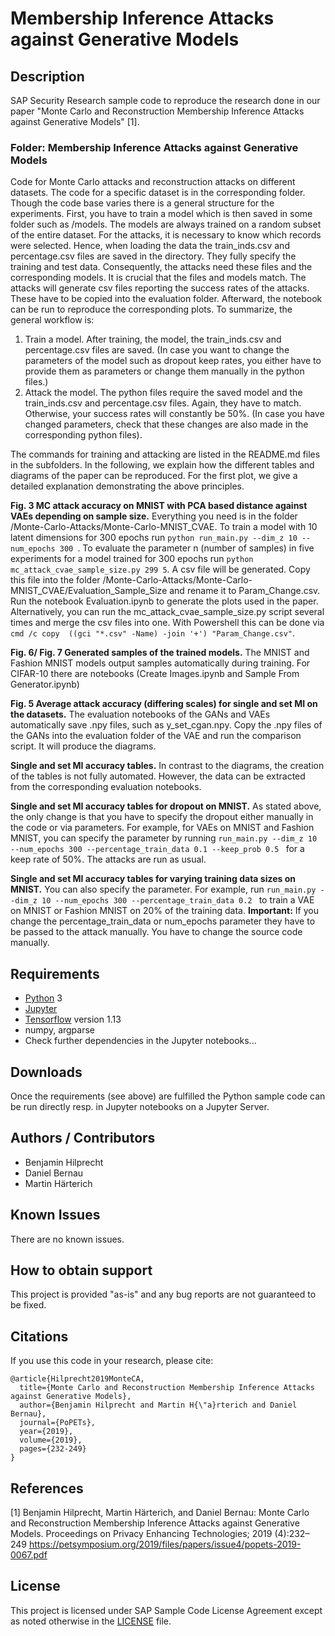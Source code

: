 # Membership Inference Attacks against Generative Models

## Description
SAP Security Research sample code to reproduce the research done in our paper "Monte Carlo and Reconstruction Membership Inference Attacks against Generative Models" [1].

### Folder: Membership Inference Attacks against Generative Models
Code for Monte Carlo attacks and reconstruction attacks on different datasets. The code for a specific dataset is in the corresponding folder. Though the code base varies there is a general structure for the experiments. First, you have to train a model which is then saved in some folder such as /models. The models are always trained on a random subset of the entire dataset. For the attacks, it is necessary to know which records were selected. Hence, when loading the data the train_inds.csv and percentage.csv files are saved in the directory. They fully specify the training and test data. Consequently, the attacks need these files and the corresponding models. It is crucial that the files and models match. The attacks will generate csv files reporting the success rates of the attacks. These have to be copied into the evaluation folder. Afterward, the notebook can be run to reproduce the corresponding plots. To summarize, the general workflow is:

1. Train a model. After training, the model, the train_inds.csv and percentage.csv files are saved. (In case you want to change the parameters of the model such as dropout keep rates, you either have to provide them as parameters or change them manually in the python files.)
2. Attack the model. The python files require the saved model and the train_inds.csv and percentage.csv files. Again, they have to match. Otherwise, your success rates will constantly be 50%. (In case you have changed parameters, check that these changes are also made in the corresponding python files).

The commands for training and attacking are listed in the README.md files in the subfolders. In the following, we explain how the different tables and diagrams of the paper can be reproduced. For the first plot, we give a detailed explanation demonstrating the above principles.

**Fig. 3 MC attack accuracy on MNIST with PCA based distance against VAEs depending on sample size.** Everything you need is in the folder /Monte-Carlo-Attacks/Monte-Carlo-MNIST_CVAE. To train a model with 10 latent dimensions for 300 epochs run ```python run_main.py --dim_z 10 --num_epochs 300 ```. To evaluate the parameter n (number of samples) in five experiments for a model trained for 300 epochs run ```python mc_attack_cvae_sample_size.py 299 5```. A csv file will be generated. Copy this file into the folder /Monte-Carlo-Attacks/Monte-Carlo-MNIST_CVAE/Evaluation_Sample_Size and rename it to Param_Change.csv. Run the notebook Evaluation.ipynb to generate the plots used in the paper. Alternatively, you can run the mc_attack_cvae_sample_size.py script several times and merge the csv files into one. With Powershell this can be done via ```cmd /c copy  ((gci "*.csv" -Name) -join '+') "Param_Change.csv"```.

**Fig. 6/ Fig. 7 Generated samples of the trained models.** The MNIST and Fashion MNIST models output samples automatically during training. For CIFAR-10 there are notebooks (Create Images.ipynb and Sample From Generator.ipynb)

**Fig. 5 Average attack accuracy (differing scales) for single and set MI on the datasets.** The evaluation notebooks of the GANs and VAEs automatically save .npy files, such as y_set_cgan.npy. Copy the .npy files of the GANs into the evaluation folder of the VAE and run the comparison script. It will produce the diagrams.

**Single and set MI accuracy tables.** In contrast to the diagrams, the creation of the tables is not fully automated. However, the data can be extracted from the corresponding evaluation notebooks.

**Single and set MI accuracy tables for dropout on MNIST.** As stated above, the only change is that you have to specify the dropout either manually in the code or via parameters. For example, for VAEs on MNIST and Fashion MNIST, you can specify the parameter by running ```run_main.py --dim_z 10 --num_epochs 300 --percentage_train_data 0.1 --keep_prob 0.5 ``` for a keep rate of 50%. The attacks are run as usual.

**Single and set MI accuracy tables for varying training data sizes on MNIST.** You can also specify the parameter. For example, run ```run_main.py --dim_z 10 --num_epochs 300 --percentage_train_data 0.2 ``` to train a VAE on MNIST or Fashion MNIST on 20% of the training data. **Important:** If you change the percentage_train_data or num_epochs parameter they have to be passed to the attack manually. You have to change the source code manually. 



## Requirements
- [Python](https://www.python.org/) 3
- [Jupyter](https://jupyter.org/)
- [Tensorflow](https://github.com/tensorflow) version 1.13
- numpy, argparse
- Check further dependencies in the Jupyter notebooks...

## Downloads
Once the requirements (see above) are fulfilled the Python sample code can be run directly resp. in Jupyter notebooks on a Jupyter Server.


## Authors / Contributors

 - Benjamin Hilprecht
 - Daniel Bernau
 - Martin Härterich

 
## Known Issues
There are no known issues.


## How to obtain support
This project is provided "as-is" and any bug reports are not guaranteed to be fixed.


## Citations
If you use this code in your research, please cite:

```
@article{Hilprecht2019MonteCA,
  title={Monte Carlo and Reconstruction Membership Inference Attacks against Generative Models},
  author={Benjamin Hilprecht and Martin H{\"a}rterich and Daniel Bernau},
  journal={PoPETs},
  year={2019},
  volume={2019},
  pages={232-249}
}
```

## References
[1] Benjamin Hilprecht, Martin Härterich, and Daniel Bernau:
Monte Carlo and Reconstruction Membership Inference Attacks against Generative Models.
Proceedings on Privacy Enhancing Technologies; 2019 (4):232–249
https://petsymposium.org/2019/files/papers/issue4/popets-2019-0067.pdf


## License

This project is licensed under SAP Sample Code License Agreement except as noted otherwise in the [LICENSE](LICENSE) file.
